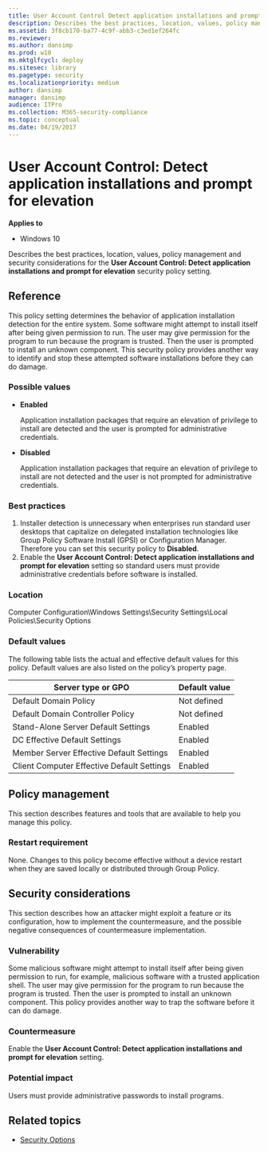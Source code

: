 ```yaml
---
title: User Account Control Detect application installations and prompt for elevation (Windows 10)
description: Describes the best practices, location, values, policy management and security considerations for the User Account Control Detect application installations and prompt for elevation security policy setting.
ms.assetid: 3f8cb170-ba77-4c9f-abb3-c3ed1ef264fc
ms.reviewer: 
ms.author: dansimp
ms.prod: w10
ms.mktglfcycl: deploy
ms.sitesec: library
ms.pagetype: security
ms.localizationpriority: medium
author: dansimp
manager: dansimp
audience: ITPro
ms.collection: M365-security-compliance
ms.topic: conceptual
ms.date: 04/19/2017
---
```


# User Account Control: Detect application installations and prompt for elevation

**Applies to**
-   Windows 10

Describes the best practices, location, values, policy management and security considerations for the **User Account Control: Detect application installations and prompt for elevation** security policy setting.

## Reference

This policy setting determines the behavior of application installation detection for the entire system.
Some software might attempt to install itself after being given permission to run. The user may give permission for the program to run because the program is trusted. Then the user is prompted to install an unknown component. This security policy provides another way to identify and stop these attempted software installations before they can do damage.

### Possible values

-   **Enabled**

    Application installation packages that require an elevation of privilege to install are detected and the user is prompted for administrative credentials.

-   **Disabled**

    Application installation packages that require an elevation of privilege to install are not detected and the user is not prompted for administrative credentials.

### Best practices

1.  Installer detection is unnecessary when enterprises run standard user desktops that capitalize on delegated installation technologies like Group Policy Software Install (GPSI) or Configuration Manager. Therefore you can set this security policy to **Disabled**.
2.  Enable the **User Account Control: Detect application installations and prompt for elevation** setting so standard users must provide administrative credentials before software is installed.

### Location

Computer Configuration\\Windows Settings\\Security Settings\\Local Policies\\Security Options

### Default values

The following table lists the actual and effective default values for this policy. Default values are also listed on the policy’s property page.

| Server type or GPO | Default value |
| - | - |
| Default Domain Policy| Not defined| 
| Default Domain Controller Policy | Not defined| 
| Stand-Alone Server Default Settings | Enabled| 
| DC Effective Default Settings | Enabled| 
| Member Server Effective Default Settings| Enabled| 
| Client Computer Effective Default Settings | Enabled| 
 
## Policy management

This section describes features and tools that are available to help you manage this policy.

### Restart requirement

None. Changes to this policy become effective without a device restart when they are saved locally or distributed through Group Policy.

## Security considerations

This section describes how an attacker might exploit a feature or its configuration, how to implement the countermeasure, and the possible negative consequences of countermeasure implementation.

### Vulnerability

Some malicious software might attempt to install itself after being given permission to run, for example, malicious software with a trusted application shell. The user may give permission for the program to run because the program is trusted. Then the user is prompted to install an unknown component. This policy provides another way to trap the software before it can do damage.

### Countermeasure

Enable the **User Account Control: Detect application installations and prompt for elevation** setting.

### Potential impact

Users must provide administrative passwords to install programs.

## Related topics

- [Security Options](/windows/device-security/security-policy-settings/security-options)

